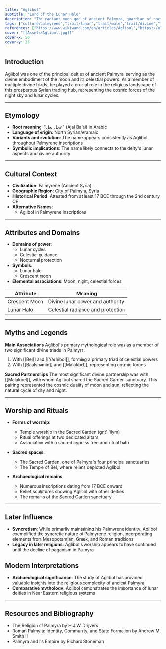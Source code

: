 ```yaml
---
title: "Aglibol"
subtitle: "Lord of the Lunar Halo"
description: "The radiant moon god of ancient Palmyra, guardian of nocturnal mysteries and celestial cycles"
tags: ["culture/palmyrene","trait/lunar","trait/male","trait/divine","trait/celestial"]
references: ["https://www.wikiwand.com/en/articles/Aglibol","https://oldworldgods.com/canaanite/aglibol-god/","https://archeologie.culture.gouv.fr/palmyre/en/gods-palmyra"]
cover: "[[Assets/Aglibol.jpg]]"
cover-x: 50
cover-y: 25
---
```

## Introduction
Aglibol was one of the principal deities of ancient Palmyra, serving as the divine embodiment of the moon and its celestial powers. As a member of multiple divine triads, he played a crucial role in the religious landscape of this prosperous Syrian trading hub, representing the cosmic forces of the night sky and lunar cycles.

---

## Etymology

- **Root meaning**: "عجل بعل" (Ajal Ba'al) in Arabic
- **Language of origin**: North Syrian/Aramaic
- **Variants and evolution**: The name appears consistently as Aglibol throughout Palmyrene inscriptions
- **Symbolic implications**: The name likely connects to the deity's lunar aspects and divine authority

---

## Cultural Context

- **Civilization**: Palmyrene (Ancient Syria)
- **Geographic Region**: City of Palmyra, Syria
- **Historical Period**: Attested from at least 17 BCE through the 2nd century CE
- **Alternative Names**:
  - Aglibol in Palmyrene inscriptions
  
---

## Attributes and Domains

- **Domains of power**: 
  - Lunar cycles
  - Celestial guidance
  - Nocturnal protection
- **Symbols**: 
  - Lunar halo
  - Crescent moon
- **Elemental associations**: Moon, night, celestial forces

| Attribute | Meaning |
|----------------|---------------------------------|
| Crescent Moon | Divine lunar power and authority |
| Lunar Halo | Celestial radiance and protection |

---

## Myths and Legends

**Main Associations**
Aglibol's primary mythological role was as a member of two significant divine triads in Palmyra:

1. With [[Bel]] and [[Yarhibol]], forming a primary triad of celestial powers
2. With [[Baalshamin]] and [[Malakbel]], representing cosmic forces

**Sacred Partnerships**
The most significant divine partnership was with [[Malakbel]], with whom Aglibol shared the Sacred Garden sanctuary. This pairing represented the cosmic duality of moon and sun, reflecting the natural cycle of day and night.

---

## Worship and Rituals

- **Forms of worship**: 
  - Temple worship in the Sacred Garden (gnt' 'ilym)
  - Ritual offerings at two dedicated altars
  - Association with a sacred cypress tree and ritual bath

- **Sacred spaces**: 
  - The Sacred Garden, one of Palmyra's four principal sanctuaries
  - The Temple of Bel, where reliefs depicted Aglibol

- **Archaeological remains**: 
  - Numerous inscriptions dating from 17 BCE onward
  - Relief sculptures showing Aglibol with other deities
  - The remains of the Sacred Garden sanctuary

---

## Later Influence

- **Syncretism**: While primarily maintaining his Palmyrene identity, Aglibol exemplified the syncretic nature of Palmyrene religion, incorporating elements from Mesopotamian, Greek, and Roman traditions
- **Legacy in later religions**: Aglibol's worship appears to have continued until the decline of paganism in Palmyra

## Modern Interpretations

- **Archaeological significance**: The study of Aglibol has provided valuable insights into the religious complexity of ancient Palmyra
- **Comparative mythology**: Aglibol demonstrates the importance of lunar deities in Near Eastern religious systems

---

## Resources and Bibliography

- The Religion of Palmyra by H.J.W. Drijvers
- Roman Palmyra: Identity, Community, and State Formation by Andrew M. Smith II
- Palmyra and Its Empire by Richard Stoneman
